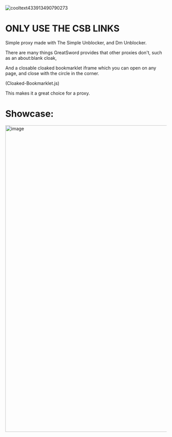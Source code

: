 ![cooltext433913490790273](https://user-images.githubusercontent.com/119009502/232642357-8734207d-5cd0-4514-9190-d3fbffc2a056.png)

# ONLY USE THE CSB LINKS

Simple proxy made with The Simple Unblocker, and Dm Unblocker.

There are many things GreatSword provides that other proxies don't, such as an about:blank cloak,

And a closable cloaked bookmarklet iframe which you can open on any page, and close with the circle in the corner.

(Cloaked-Bookmarklet.js)

This makes it a great choice for a proxy.



# Showcase:

<img width="960" alt="image" src="https://user-images.githubusercontent.com/119009502/232937620-90699e75-c4d8-46a9-a04d-a31f4145b464.png">

